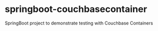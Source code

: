 # springboot-couchbasecontainer
SpringBoot project to demonstrate testing with Couchbase Containers 
